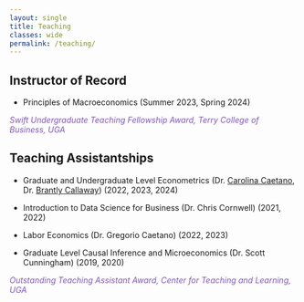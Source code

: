 ```yaml
---
layout: single
title: Teaching
classes: wide
permalink: /teaching/
---
```


## Instructor of Record

* Principles of Macroeconomics (Summer 2023, Spring 2024)

<span style="color:#7e57c2;">_Swift Undergraduate Teaching Fellowship Award, Terry College of Business, UGA_</span>

## Teaching Assistantships

* Graduate and Undergraduate Level Econometrics (Dr. [Carolina Caetano](http://www.carolinacaetano.net), Dr. [Brantly Callaway](https://bcallaway11.github.io)) (2022, 2023, 2024)

* Introduction to Data Science for Business (Dr. Chris Cornwell) (2021, 2022)
  
* Labor Economics (Dr. Gregorio Caetano) (2022, 2023)

* Graduate Level Causal Inference and Microeconomics (Dr. Scott Cunningham) (2019, 2020)

<span style="color:#7e57c2;">_Outstanding Teaching Assistant Award, Center for Teaching and Learning, UGA_</span>

